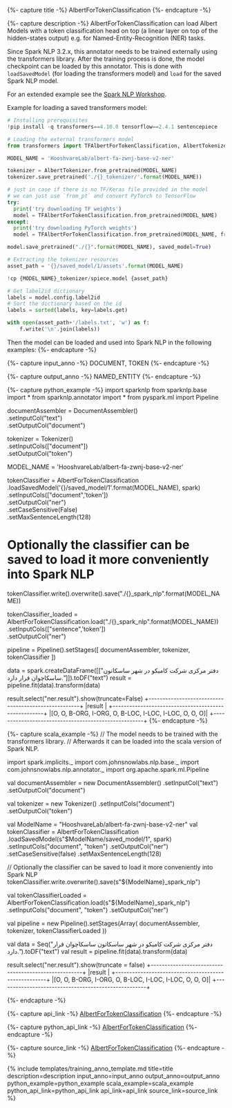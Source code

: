 {%- capture title -%}
AlbertForTokenClassification
{%- endcapture -%}

{%- capture description -%}
AlbertForTokenClassification can load Albert Models with a token classification head
on top (a linear layer on top of the hidden-states output) e.g. for
Named-Entity-Recognition (NER) tasks.

Since Spark NLP 3.2.x, this annotator needs to be trained externally using the
transformers library. After the training process is done, the model checkpoint
can be loaded by this annotator. This is done with `loadSavedModel` (for loading
the transformers model) and `load` for the saved Spark NLP model.

For an extended example see the [Spark NLP Workshop](https://github.com/JohnSnowLabs/spark-nlp-workshop/blob/master/jupyter/transformers/HuggingFace%20in%20Spark%20NLP%20-%20AlbertForTokenClassification.ipynb).

Example for loading a saved transformers model:
```python
# Installing prerequisites
!pip install -q transformers==4.10.0 tensorflow==2.4.1 sentencepiece

# Loading the external transformers model
from transformers import TFAlbertForTokenClassification, AlbertTokenizer

MODEL_NAME = 'HooshvareLab/albert-fa-zwnj-base-v2-ner'

tokenizer = AlbertTokenizer.from_pretrained(MODEL_NAME)
tokenizer.save_pretrained('./{}_tokenizer/'.format(MODEL_NAME))

# just in case if there is no TF/Keras file provided in the model
# we can just use `from_pt` and convert PyTorch to TensorFlow
try:
  print('try downloading TF weights')
  model = TFAlbertForTokenClassification.from_pretrained(MODEL_NAME)
except:
  print('try downloading PyTorch weights')
  model = TFAlbertForTokenClassification.from_pretrained(MODEL_NAME, from_pt=True)

model.save_pretrained("./{}".format(MODEL_NAME), saved_model=True)

# Extracting the tokenizer resources
asset_path = '{}/saved_model/1/assets'.format(MODEL_NAME)

!cp {MODEL_NAME}_tokenizer/spiece.model {asset_path}

# Get label2id dictionary
labels = model.config.label2id
# Sort the dictionary based on the id
labels = sorted(labels, key=labels.get)

with open(asset_path+'/labels.txt', 'w') as f:
    f.write('\n'.join(labels))
```

Then the model can be loaded and used into Spark NLP in the following examples:
{%- endcapture -%}

{%- capture input_anno -%}
DOCUMENT, TOKEN
{%- endcapture -%}

{%- capture output_anno -%}
NAMED_ENTITY
{%- endcapture -%}

{%- capture python_example -%}
import sparknlp
from sparknlp.base import *
from sparknlp.annotator import *
from pyspark.ml import Pipeline

documentAssembler = DocumentAssembler() \
    .setInputCol("text") \
    .setOutputCol("document")

tokenizer = Tokenizer() \
    .setInputCols(["document"]) \
    .setOutputCol("token")

MODEL_NAME = 'HooshvareLab/albert-fa-zwnj-base-v2-ner'

tokenClassifier = AlbertForTokenClassification\
  .loadSavedModel('{}/saved_model/1'.format(MODEL_NAME), spark)\
  .setInputCols(["document",'token'])\
  .setOutputCol("ner")\
  .setCaseSensitive(False)\
  .setMaxSentenceLength(128)

# Optionally the classifier can be saved to load it more conveniently into Spark NLP
tokenClassifier.write().overwrite().save("./{}_spark_nlp".format(MODEL_NAME))

tokenClassifier_loaded = AlbertForTokenClassification.load("./{}_spark_nlp".format(MODEL_NAME))\
  .setInputCols(["sentence",'token'])\
  .setOutputCol("ner")

pipeline = Pipeline().setStages([
    documentAssembler,
    tokenizer,
    tokenClassifier
])

data = spark.createDataFrame([["دفتر مرکزی شرکت کامیکو در شهر ساسکاتون ساسکاچوان قرار دارد."]]).toDF("text")
result = pipeline.fit(data).transform(data)

result.select("ner.result").show(truncate=False)
+-----------------------------------------------------+
|result                                               |
+-----------------------------------------------------+
|[O, O, B-ORG, I-ORG, O, B-LOC, I-LOC, I-LOC, O, O, O]|
+-----------------------------------------------------+
{%- endcapture -%}

{%- capture scala_example -%}
// The model needs to be trained with the transformers library.
// Afterwards it can be loaded into the scala version of Spark NLP.

import spark.implicits._
import com.johnsnowlabs.nlp.base._
import com.johnsnowlabs.nlp.annotator._
import org.apache.spark.ml.Pipeline

val documentAssembler = new DocumentAssembler()
  .setInputCol("text")
  .setOutputCol("document")

val tokenizer = new Tokenizer()
  .setInputCols("document")
  .setOutputCol("token")

val ModelName = "HooshvareLab/albert-fa-zwnj-base-v2-ner"
val tokenClassifier = AlbertForTokenClassification
  .loadSavedModel(s"$ModelName/saved_model/1", spark)
  .setInputCols("document", "token")
  .setOutputCol("ner")
  .setCaseSensitive(false)
  .setMaxSentenceLength(128)

// Optionally the classifier can be saved to load it more conveniently into Spark NLP
tokenClassifier.write.overwrite().save(s"${ModelName}_spark_nlp")

val tokenClassifierLoaded = AlbertForTokenClassification.load(s"${ModelName}_spark_nlp")
  .setInputCols("document", "token")
  .setOutputCol("ner")

val pipeline = new Pipeline().setStages(Array(
  documentAssembler,
  tokenizer,
  tokenClassifierLoaded
))

val data = Seq("دفتر مرکزی شرکت کامیکو در شهر ساسکاتون ساسکاچوان قرار دارد.").toDF("text")
val result = pipeline.fit(data).transform(data)

result.select("ner.result").show(truncate = false)
+-----------------------------------------------------+
|result                                               |
+-----------------------------------------------------+
|[O, O, B-ORG, I-ORG, O, B-LOC, I-LOC, I-LOC, O, O, O]|
+-----------------------------------------------------+

{%- endcapture -%}

{%- capture api_link -%}
[AlbertForTokenClassification](/api/com/johnsnowlabs/nlp/annotators/classifier/dl/AlbertForTokenClassification)
{%- endcapture -%}

{%- capture python_api_link -%}
[AlbertForTokenClassification](/api/python/reference/autosummary/sparknlp/annotator/classifier_dl/albert_for_token_classification/index.html#sparknlp.annotator.classifier_dl.albert_for_token_classification.AlbertForTokenClassification)
{%- endcapture -%}

{%- capture source_link -%}
[AlbertForTokenClassification](https://github.com/JohnSnowLabs/spark-nlp/tree/master/src/main/scala/com/johnsnowlabs/nlp/annotators/classifier/dl/AlbertForTokenClassification.scala)
{%- endcapture -%}

{% include templates/training_anno_template.md
title=title
description=description
input_anno=input_anno
output_anno=output_anno
python_example=python_example
scala_example=scala_example
python_api_link=python_api_link
api_link=api_link
source_link=source_link
%}
